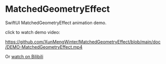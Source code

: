 # MatchedGeometryEffect
SwiftUI MatchedGeometryEffect animation demo.

click to watch demo video:

https://github.com/XunMengWinter/MatchedGeometryEffect/blob/main/doc/DEMO-MatchedGeometryEffect.mp4


Or [watch on Bilibili](https://www.bilibili.com/video/BV1KKpSeYEis/?share_source=copy_web&vd_source=f37f4981955278d3532660e4934b6ad2)
